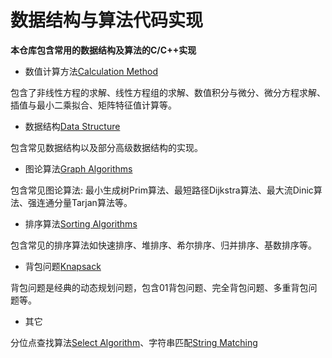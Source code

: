 # 数据结构与算法代码实现

**本仓库包含常用的数据结构及算法的C/C++实现**

- 数值计算方法[Calculation Method](./Calculation%20Method/README.md)

包含了非线性方程的求解、线性方程组的求解、数值积分与微分、微分方程求解、插值与最小二乘拟合、矩阵特征值计算等。

- 数据结构[Data Structure](./Data%20Structure/README.md)

包含常见数据结构以及部分高级数据结构的实现。

- 图论算法[Graph Algorithms](./Graph%20Algorithms/README.md)

包含常见图论算法: 最小生成树Prim算法、最短路径Dijkstra算法、最大流Dinic算法、强连通分量Tarjan算法等。

- 排序算法[Sorting Algorithms](./Sorting%20Algorithms/README.md)

包含常见的排序算法如快速排序、堆排序、希尔排序、归并排序、基数排序等。

- 背包问题[Knapsack](./Knapsack/README.md)

背包问题是经典的动态规划问题，包含01背包问题、完全背包问题、多重背包问题等。

- 其它

分位点查找算法[Select Algorithm](./Select%20Algorithm/README.md)、字符串匹配[String Matching](./String%20Matching/README.md)